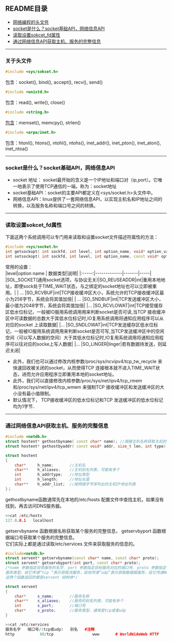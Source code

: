 ## README目录
* [网络编程的头文件](#关于头文件)
* [socket是什么？socket基础API，网络信息API](#socket地址)
* [读取设置sokcet_fd属性](#读取设置sokcet_fd属性)
* [通过网络信息API获取主机、服务的完整信息](#通过网络信息API获取主机、服务的完整信息)
---
### 关于头文件
```cpp
#include <sys/sokcet.h>
```
包含：socket(), bind(), accept(), recv(), send()  

```cpp
#include <unistd.h>
```
包含：read(), write(), close()

```cpp
#include <string.h>
```
[包含](https://www.runoob.com/cprogramming/c-standard-library-string-h.html)：memset(), memcpy(), strlen()

```cpp
#include <arpa/inet.h>
```
包含：htonl(), htons(), ntohl(), ntohs(), inet_addr(), inet_pton(), inet_aton(), inet_ntoa()

---
### socket是什么？socket基础API，网络信息API
<span id="socket地址"></span>
* socket 地址： socket最开始的含义是一个IP地址和端口对（ip,port）。它唯一地表示了使用TCP通信的一端。称为：socket地址  
* socket基础API：socket的主要API都定义在<sys/socket.h>头文件中。
* 网络信息API：linux提供了一套网络信息API，以实现主机名和IP地址之间的转换，以及服务名称和端口号之间的转换。

---
### 读取设置sokcet_fd属性
<span id="读取设置sokcet_fd属性"></span>
下面这两个系统调用可以专门用来读取和设置socket文件描述符属性的方法：
```cpp
#include <sys/socket.h>
int getsockopt( int sockfd, int level, int option_name, void* option_value, socklen_t * restrict option_len);
int setsockopt( int sockfd, int level, int option_name, const void* option_value, socklen_t option_len);
```
常用的设置：  
|level|option name | 数据类型|说明|
|:-----:|-------------|-------|-----|
|SOL_SOCKET(通用socket选项，与协议无关)|SO_REUSEADDR|int|重用本地地址，即使sock处于TIME_WAIT状态，与之绑定的socket地址也可以立即被重用。|
|           ...                       |SO_RCVBUF|int|TCP接收缓冲区大小，系统允许的TCP接收缓冲区最小为256字节，系统会将其值加倍|
|           ...                       |SO_SNDBUF|int|TCP发送缓冲区大小，最小值为2048字节，系统会将其值加倍|
|...                                  |SO_RCVLOWAT|int|TCP接受缓存区低水位标记，一般被IO服用系统调用用来判断socket是否可读,当TCP 接收缓冲区中可读数据的总数大于其低水位标记时,IO复用系统调用将通知应用程序可以从对应的socket 上读取数据|
|...                                  |SO_SNDLOWAT|int|TCP发送缓存区低水位标记，一般被IO服用系统调用用来判断socket是否可写,当TCP发送缓冲区中的空闲空间〈可以写人数据的空间）大于其低水位标记时,IO复用系统调用将通知应用程序可以往对应的socke上写人数据|
|...                                  |SO_LINGER|linger|若有数据待发送，则延迟关闭|

 * 此外，我们也可以通过修改内核参数/proc/sys/ncνipv4/tcp_tw_recycle 来快速回收被关闭的socket，从而使得TCP 连接根本就不进入TIME_WAIT状态，进而允许应用程序立即重用本地的socket地址。
 * 此外，我们可以直接修改内核参数/proc/sys/net/ipv4/tcp_rmem 和/proc/sys/net/ipv4/tcp_wmem 来强制TCP 接收缓冲区和发送缓冲区的大小没有最小值限制。  
 * 默认情况下， TCP接收缓冲区的低水位标记和TCP 发送缓冲区的低水位标记均为1字节．


---
### 通过网络信息API获取主机、服务的完整信息
<span id="通过网络信息API获取主机、服务的完整信息"></span>
```cpp
#include <netdb.h>
struct hostent* gethostbyname( const char* name); //根据主机名称获取主机的完整信息
struct hostent* gethostbyaddr( const void* addr, size_t len, int type);//根据IP地扯获取主机的完整信息

struct hostent
{
    char*     h_name;       //主机名
    char**    h_aliases;    //主机别名列表，可能有多个
    int       h_addrtype;   //地址类型
    int       h_length;     //地址长度
    char**    h_addr_list;  //按网络字节序列出的主机IP地址列表
}；
```
gethostbyname函数通常先在本地的/etc/hosts 配置文件中查找主机，如果没有找到，再去访问DNS服务器。
```CPP
>>cat /etc/hosts
127.0.0.1	localhost
```
getservbyname 函数根据名称获取某个服务的完整信息， getservbyport 函数根据端口号获取某个服务的完整信息。  
它们实际上都是通过读取/etc/services 文件来获取服务的信息的。
```cpp
#include<netdb.h>
struct servent* getservbyname(const char* name, const char* proto);
struct servent* getservbyport(int port, const char* proto);
/*name 参数指定目惊服务的名字. port 参数指定目标服务对应的端口号. proto 参数指定
服务类型，给它传递“tcp ”表示获取流服务，给他传递“udp”表示获取数据报服务，给它传递NULL 则表示获取所有类型的服务。
这两个函数返回的都是servent 结构体*/

struct servent
{
    char*     s_name;       //服务名称
    char**    s_aliases;    //服务的别名列表，可能有多个
    int       s_port;       //端口号
    char*     s_proto;      //服务类型，通常是tcp或者udp
}

>>cat /etc/services
服务名字   端口号/(tcp或udp)   别名   #注释
http		   80/tcp		          www		# WorldWideWeb HTTP

```

